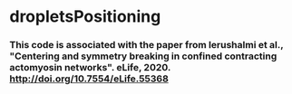 # dropletsPositioning

### This code is associated with the paper from Ierushalmi et al., "Centering and symmetry breaking in confined contracting actomyosin networks". eLife, 2020. http://doi.org/10.7554/eLife.55368

